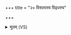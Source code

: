 +++
title = "२० विसल्पस्य विद्रधस्य"

+++
<details><summary>मूलम् (VS)</summary>

वि॑स॒ल्पस्य॑ विद्र॒धस्य॑ वातीका॒रस्य॑ वाल॒जेः।  
यक्ष्मा॑णां॒ सर्वे॑षां वि॒षं निर॑वोचम॒हं त्वत् ॥
</details>